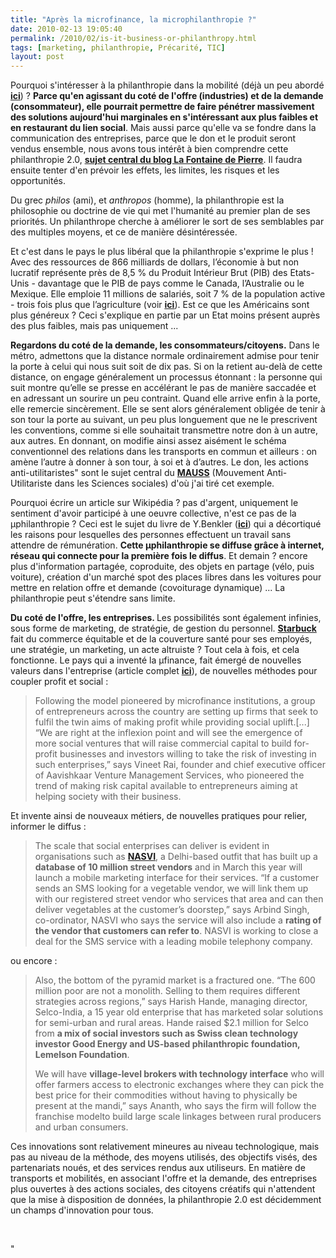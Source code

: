 ```yaml
---
title: "Après la microfinance, la microphilanthropie ?"
date: 2010-02-13 19:05:40
permalink: /2010/02/is-it-business-or-philanthropy.html
tags: [marketing, philanthropie, Précarité, TIC]
layout: post
---
```


<p>Pourquoi s'intéresser à la philanthropie dans la mobilité (déjà un peu abordé <strong><span style="text-decoration: underline"><a href="https://gabrielplassat.github.io/transportsdufutur/2010/02/3000-euros-doption-dans-une-twingo-.html" target="_blank">ici</a></span></strong>) ? <strong>Parce qu'en agissant du coté de l'offre (industries) et de la demande (consommateur), elle pourrait permettre de faire pénétrer massivement des solutions aujourd'hui marginales en s'intéressant aux plus faibles et en restaurant du lien social</strong>. Mais aussi parce qu'elle va se fondre dans la communication des entreprises, parce que le don et le produit seront vendus ensemble, nous avons tous intérêt à bien comprendre cette philanthropie 2.0, <strong><span style="text-decoration: underline"><a href="http://fontainedepierres.blogspot.com/" target="_blank">sujet central du blog La Fontaine de Pierre</a></span></strong>. Il faudra ensuite tenter d'en prévoir les effets, les limites, les risques et les opportunités.</p> <p>Du grec <em>philos</em> (ami), et <em>anthropos</em> (homme), la philanthropie est la philosophie ou doctrine de vie qui met l'humanité au premier plan de ses priorités. Un philanthrope cherche à améliorer le sort de ses semblables par des multiples moyens, et ce de manière désintéressée.</p> <p></p>   <!--more-->  <p>Et c'est dans le pays le plus libéral que la philanthropie s'exprime le plus ! Avec des ressources de 866 milliards de dollars, l’économie à but non lucratif représente près de 8,5 % du Produit Intérieur Brut (PIB) des Etats-Unis - davantage que le PIB de pays comme le Canada, l’Australie ou le Mexique. Elle emploie 11 millions de salariés, soit 7 % de la population active - trois fois plus que l’agriculture (voir <strong><span style="text-decoration: underline"><a href="http://coursenligne.sciences-po.fr/pierre_buhler/philanthropie.pdf" target="_blank">ici</a></span></strong>). Est ce que les Américains sont plus généreux ? Ceci s'explique en partie par un Etat moins présent auprès des plus faibles, mais pas uniquement ...</p> <p><strong>Regardons du coté de la demande, les consommateurs/citoyens.</strong> Dans le métro, admettons que la distance normale ordinairement admise pour tenir la porte à celui qui nous suit soit de dix pas. Si on la retient au-delà de cette distance, on engage généralement un processus étonnant : la personne qui suit montre qu’elle se presse en accélérant le pas de manière saccadée et en adressant un sourire un peu contraint. Quand elle arrive enfin à la porte, elle remercie sincèrement. Elle se sent alors généralement obligée de tenir à son tour la porte au suivant, un peu plus longuement que ne le prescrivent les conventions, comme si elle souhaitait transmettre notre don à un autre, aux autres. En donnant, on modifie ainsi assez aisément le schéma conventionnel des relations dans les transports en commun et ailleurs : on amène l’autre à donner à son tour, à soi et à d’autres. Le don, les actions anti-utilitaristes" sont le sujet central du <strong><span style=""text-decoration: underline""><a href=""http://www.revuedumauss.com/"" target=""_blank"">MAUSS</a></span></strong> (Mouvement Anti-Utilitariste dans les Sciences sociales) d'où j'ai tiré cet exemple.</p> <p>Pourquoi écrire un article sur Wikipédia ? pas d'argent, uniquement le sentiment d'avoir participé à une oeuvre collective, n'est ce pas de la µphilanthropie ? Ceci est le sujet du livre de Y.Benkler (<strong><span style=""text-decoration: underline""><a href="https://gabrielplassat.github.io/transportsdufutur/2010/01/la-puissance-des-reseaux-seratelle-suffisante.html"" target=""_blank"">ici</a></span></strong>) qui a décortiqué les raisons pour lesquelles des personnes effectuent un travail sans attendre de rémunération. <strong>Cette µphilanthropie se diffuse grâce à internet, réseau qui connecte pour la première fois le diffus</strong>. Et demain ? encore plus d'information partagée, coproduite, des objets en partage (vélo, puis voiture), création d'un marché spot des places libres dans les voitures pour mettre en relation offre et demande (covoiturage dynamique) ... La philanthropie peut s'étendre sans limite.</p> <p><strong>Du coté de l'offre, les entreprises. </strong>Les possibilités sont également infinies, sous forme de marketing, de stratégie, de gestion du personnel. <span style=""text-decoration: underline""><strong><a href=""http://www.lesechos.fr/info/distri/020345228003---je-suis-decu-par-ce-qui-se-passe-aux-etats-unis--.htm"" target=""_blank"">Starbuck</a></strong></span> fait du commerce équitable et de la couverture santé pour ses employés, une stratégie, un marketing, un acte altruiste ? Tout cela à fois, et cela fonctionne. Le pays qui a inventé la µfinance, fait émergé de nouvelles valeurs dans l'entreprise (article complet <strong><span style=""text-decoration: underline""><a href=""http://economictimes.indiatimes.com/markets/analysis/Investors-bet-money-on-for-profit-social-enterprises/articleshow/5554352.cms"" target=""_blank"">ici</a></span></strong>), de nouvelles méthodes pour coupler profit et social :</p> <blockquote> <p>Following the model pioneered by microfinance institutions, a group of entrepreneurs across the country are setting up firms that seek to fulfil the twin aims of making profit while providing social uplift.[...] “We are right at the inflexion point and will see the emergence of more social ventures that will raise commercial capital to build for-profit businesses and investors willing to take the risk of investing in such enterprises,” says Vineet Rai, founder and chief executive officer of Aavishkaar Venture Management Services, who pioneered the trend of making risk capital available to entrepreneurs aiming at helping society with their business. </p></blockquote> <p>Et invente ainsi de nouveaux métiers, de nouvelles pratiques pour relier, informer le diffus :</p> <blockquote> <p>The scale that social enterprises can deliver is evident in organisations such as <strong><span style=""text-decoration: underline""><a href=""http://www.nasvinet.org/"" target=""_blank"">NASVI</a></span></strong>, a Delhi-based outfit that has built up a <strong>database of 10 million street vendors</strong> and in March this year will launch a mobile marketing interface for their services. “If a customer sends an SMS looking for a vegetable vendor, we will link them up with our registered street vendor who services that area and can then deliver vegetables at the customer’s doorstep,” says Arbind Singh, co-ordinator, NASVI who says the service will also include a <strong>rating of the vendor that customers can refer to</strong>. NASVI is working to close a deal for the SMS service with a leading mobile telephony company.</p></blockquote> <p>ou encore :</p> <blockquote> <p>Also, the bottom of the pyramid market is a fractured one. “The 600 million poor are not a monolith. Selling to them requires different strategies across regions,” says Harish Hande, managing director, Selco-India, a 15 year old enterprise that has marketed solar solutions for semi-urban and rural areas. Hande raised $2.1 million for Selco from <strong>a mix of social investors such as Swiss clean technology investor Good Energy and US-based philanthropic foundation, Lemelson Foundation</strong>. </p> <p>We will have <strong>village-level brokers with technology interface</strong> who will offer farmers access to electronic exchanges where they can pick the best price for their commodities without having to physically be present at the mandi,” says Ananth, who says the firm will follow the franchise modelto build large scale linkages between rural producers and urban consumers.</p></blockquote> <p dir=""ltr"">Ces innovations sont relativement mineures au niveau technologique, mais pas au niveau de la méthode, des moyens utilisés, des objectifs visés, des partenariats noués, et des services rendus aux utiliseurs. En matière de transports et mobilités, en associant l'offre et la demande, des entreprises plus ouvertes à des actions sociales, des citoyens créatifs qui n'attendent que la mise à disposition de données, la philanthropie 2.0 est décidemment un champs d'innovation pour tous. </p> <p> </p>"
